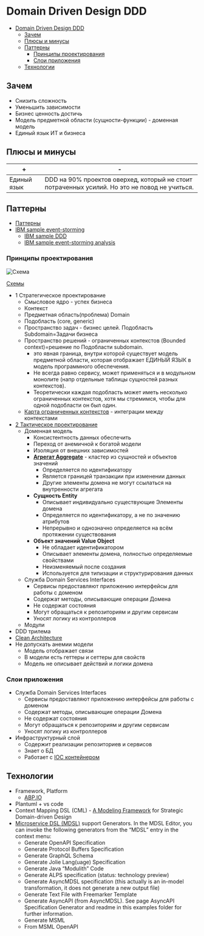 # Domain Driven Design DDD

- [Domain Driven Design DDD](#domain-driven-design-ddd)
  - [Зачем](#зачем)
  - [Плюсы и минусы](#плюсы-и-минусы)
  - [Паттерны](#паттерны)
    - [Принципы проектирования](#принципы-проектирования)
    - [Слои приложения](#слои-приложения)
  - [Технологии](#технологии)

## Зачем

- Снизить сложность
- Уменьшить зависимости
- Бизнес ценность достичь
- Модель предметной области (сущности-функции) - доменная модель
- Единый язык ИТ и бизнеса

## Плюсы и минусы

| + | - |
| - | - |
| Единый язык | DDD на 90% проектов оверхед, который не стоит потраченных усилий. Но это не повод не учиться. |

## Паттерны

- [Паттерны](https://github.com/Sairyss/domain-driven-hexagon)
- [IBM sample event-storming](https://www.ibm.com/cloud/architecture/architecture/practices/event-storming-methodology-architecture/)
  - [IBM sample DDD](https://ibm-cloud-architecture.github.io/refarch-kc/implementation/domain-driven-design/)
  - [IBM sample event-storming analysis](https://ibm-cloud-architecture.github.io/refarch-kc/implementation/event-storming-analysis/)

### Принципы проектирования

![Схема](http://www.plantuml.com/plantuml/proxy?cache=no&src=https://raw.githubusercontent.com/daemon110282/daemon110282.github.io/daemon110282-patch-1/arch/pattern/ddd.puml)

[Схемы](https://docs.google.com/document/d/1qgHu49LneU_iNi3YmPLc1NHSVfH-BvONdOyjg5DE8Xs/edit?usp=sharing)

- 1 Стратегическое проектирование
  - Смысловое ядро - успех бизнеса
  - Контекст
  - Предметная область(проблема) Domain
  - Подобласть (core, generic)
  - Пространство задач - бизнес целей. Подобласть Subdomain=Задачи бизнеса
  - Пространство решений - ограниченных контекстов (Bounded context)=решение по Подобласти subdomain.
    - это явная граница, внутри которой существует модель предметной области, которая отображает ЕДИНЫЙ ЯЗЫК в модель программного обеспечения.
    - Не всегда равно сервису, может применяться и в модульном монолите (напр отдельные таблицы сущностей разных контекстов).
    - Теоретически каждая подобласть может иметь несколько ограниченных контекстов, хотя мы стремимся, чтобы для одной подобласти он был один.
  - [Карта ограниченных контекстов](https://nuancesprog.ru/p/9085/) - интеграции между контекстами
- [2 Тактическое проектирование](https://habr.com/ru/company/oleg-bunin/blog/551428/)
  - Доменная модель
    - Консистентность данных обеспечить
    - Переход от анемичной к богатой модели
    - Изоляция от внешних зависимостей
    - __[Агрегат Aggregate](https://habr.com/ru/company/nix/blog/321686/)__ - кластер из сущностей и объектов значений
      - Определяется по идентификатору
      - Является границей транзакции при изменении данных
      - Другие элементы домена не могут ссылаться на внутренности агрегата
    - __Сущность Entity__
      - Описывает индивидуально существующие Элементы домена
      - Определяется по идентификатору, а не по значению атрибутов
      - Непрерывно и однозначно определяется на всём протяжении существования
    - __Объект значений Value Object__
      - Не обладает идентификатором
      - Описывает элементы домена, полностью определяемые свойствами
      - Неизменяемый после создания
      - Используется для типизации и структурирования данных
  - Служба Domain Services Interfaces
    - Сервисы предоставляют приложению интерфейсы для работы с доменом
    - Содержат методы, описывающие операции Домена
    - Не содержат состояния
    - Могут обращаться к репозиториям и другим сервисам
    - Уносят логику из контроллеров
  - Модули
- DDD трилема
- [Clean Architecture](clean.architecture.md)
- Не допускать анемии модели
  - Модель отображает связи
  - В модели есть геттеры и сеттеры для свойств
  - Модель не описывает действий и логики домена

### Слои приложения

- Служба Domain Services Interfaces
  - Сервисы предоставляют приложению интерфейсы для работы с доменом
  - Содержат методы, описывающие операции Домена
  - Не содержат состояния
  - Могут обращаться к репозиториям и другим сервисам
  - Уносят логику из контроллеров
- Инфраструктурный слой
  - Содержит реализации репозиториев и сервисов
  - Знает о БД
  - Работает с [IOC контейнером](https://habr.com/ru/post/131993/)

## Технологии

- Framework, Platform
  - [ABP.IO](../../technology/framework/abp.md)
- Plantuml + vs code
- Context Mapping DSL (CML) - [A Modeling Framework](https://contextmapper.org/) for Strategic Domain-driven Design
- [Microservice DSL (MDSL)](https://github.com/Microservice-API-Patterns/MDSL-Specification) support Generators. In the MDSL Editor, you can invoke the following generators from the “MDSL” entry in the context menu:
  - Generate OpenAPI Specification
  - Generate Protocol Buffers Specification
  - Generate GraphQL Schema
  - Generate Jolie Lang(uage) Specification
  - Generate Java “Modulith” Code
  - Generate ALPS specification (status: technology preview)
  - Generate AsyncMDSL specification (this actually is an in-model transformation, it does not generate a new output file)
  - Generate Text File with Freemarker Template
  - Generate AsyncAPI (from AsyncMDSL). See page AsyncAPI Specification Generator and readme in this examples folder for further information.
  - Generate MSML
  - From MSML OpenAPI
